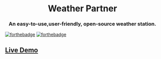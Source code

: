 <h1 align="center"> Weather Partner</h1>
<h3 align="center"> An easy-to-use,user-friendly, open-source weather station. </h3>

<p align="center">

[![forthebadge](https://forthebadge.com/images/badges/made-with-flutter.svg)](https://forthebadge.com)
[![forthebadge](https://forthebadge.com/images/badges/license-mit.svg)](https://forthebadge.com)

## [Live Demo](https://kaih1825.github.io/)

</div>